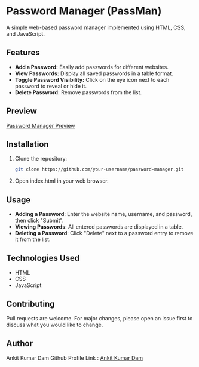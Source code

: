 # Password Manager (PassMan)

A simple web-based password manager implemented using HTML, CSS, and JavaScript.

## Features

- **Add a Password:** Easily add passwords for different websites.
- **View Passwords:** Display all saved passwords in a table format.
- **Toggle Password Visibility:** Click on the eye icon next to each password to reveal or hide it.
- **Delete Password:** Remove passwords from the list.

## Preview

[Password Manager Preview](https://password-manager-git-main-ankit-kumar-dams-projects.vercel.app/)

## Installation

1. Clone the repository:
   ```bash
   git clone https://github.com/your-username/password-manager.git
   ```
2. Open index.html in your web browser.

## Usage 
- **Adding a Password**: Enter the website name, username, and password, then click "Submit".
- **Viewing Passwords**: All entered passwords are displayed in a table.
- **Deleting a Password**: Click "Delete" next to a password entry to remove it from the list.

## Technologies Used
- HTML
- CSS
- JavaScript

## Contributing
Pull requests are welcome. For major changes, please open an issue first to discuss what you would like to change.

## Author
Ankit Kumar Dam
Github Profile Link : [Ankit Kumar Dam](https://github.com/myself-ankit18)